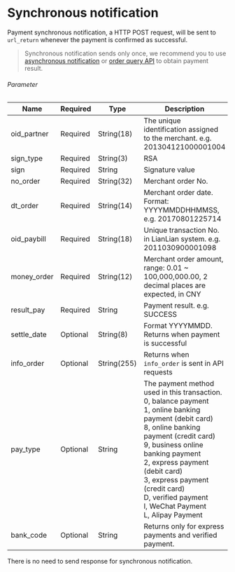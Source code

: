 # Synchronous notification

Payment synchronous notification, a HTTP POST request, will be sent to ```url_return``` whenever the payment is confirmed as successful. 

> Synchronous notification sends only once, we recommend you to use [asynchronous notification](#asynchronous-notification) or [order query API](#order-query) to obtain payment result.

###### Parameter

|Name|Required|Type|Description|
|---|---|---|---|
|oid_partner|Required|String(18)|The unique identification assigned to the merchant. e.g. 201304121000001004|
|sign_type|Required|String(3)|RSA |
|sign|Required|String|Signature value|
|no_order|Required|String(32)|Merchant order No.|
|dt_order|Required|String(14)|Merchant order date. Format: YYYYMMDDHHMMSS, e.g. 20170801225714|
|oid_paybill|Required|String(18)|Unique transaction No. in LianLian system. e.g. 2011030900001098|
|money_order|Required|String(12)|Merchant order amount, range: 0.01 ~ 100,000,000.00, 2 decimal places are expected, in CNY|
|result_pay|Required|String| Payment result. e.g. SUCCESS|
|settle_date|Optional|String(8)| Format YYYYMMDD. Returns when payment is successful|
|info_order|Optional|String(255)| Returns when ```info_order``` is sent in API requests|
|pay_type|Optional|String| The payment method used in this transaction. <br> 0, balance payment <br> 1, online banking payment (debit card) <br> 8, online banking payment (credit card) <br> 9, business online banking payment <br> 2, express payment (debit card) <br> 3, express payment (credit card)<br> D, verified payment <br> I, WeChat Payment <br> L, Alipay Payment| 
|bank_code|Optional|String| Returns only for express payments and verified payment.|

There is no need to send response for synchronous notification.